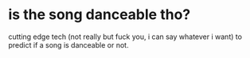 # is the song danceable tho?
cutting edge tech (not really but fuck you, i can say whatever i want) to predict if a song is danceable or not. 
